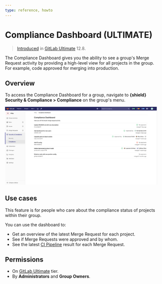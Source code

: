 ```yaml
---
type: reference, howto
---
```


# Compliance Dashboard **(ULTIMATE)**

> [Introduced](https://gitlab.com/gitlab-org/gitlab/-/issues/36524) in [GitLab Ultimate](https://about.gitlab.com/pricing/) 12.8.

The Compliance Dashboard gives you the ability to see a group's Merge Request activity
by providing a high-level view for all projects in the group. For example, code approved
for merging into production.

## Overview

To access the Compliance Dashboard for a group, navigate to **{shield}** **Security & Compliance > Compliance** on the group's menu.

![Compliance Dashboard](img/compliance_dashboard_v12_10.png)

## Use cases

This feature is for people who care about the compliance status of projects within their group.

You can use the dashboard to:

- Get an overview of the latest Merge Request for each project.
- See if Merge Requests were approved and by whom.
- See the latest [CI Pipeline](../../../ci/pipelines/index.md) result for each Merge Request.

## Permissions

- On [GitLab Ultimate](https://about.gitlab.com/pricing/) tier.
- By **Administrators** and **Group Owners**.
